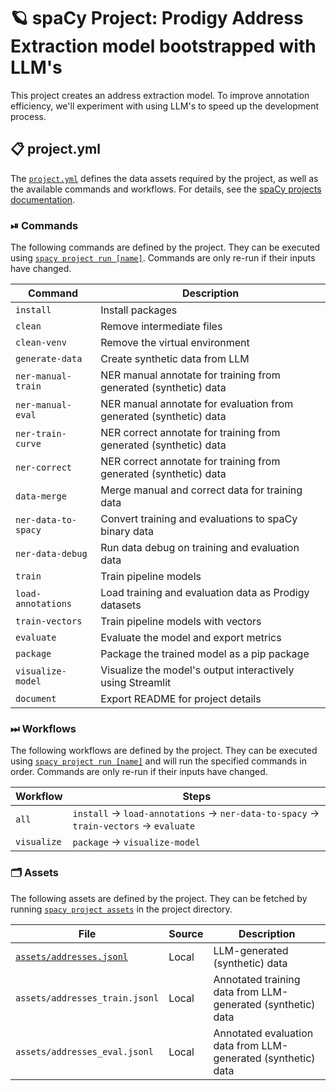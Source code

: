 <!-- SPACY PROJECT: AUTO-GENERATED DOCS START (do not remove) -->

# 🪐 spaCy Project: Prodigy Address Extraction model bootstrapped with LLM's

This project creates an address extraction model. To improve annotation efficiency,
we'll experiment with using LLM's to speed up the development process.


## 📋 project.yml

The [`project.yml`](project.yml) defines the data assets required by the
project, as well as the available commands and workflows. For details, see the
[spaCy projects documentation](https://spacy.io/usage/projects).

### ⏯ Commands

The following commands are defined by the project. They
can be executed using [`spacy project run [name]`](https://spacy.io/api/cli#project-run).
Commands are only re-run if their inputs have changed.

| Command | Description |
| --- | --- |
| `install` | Install packages |
| `clean` | Remove intermediate files |
| `clean-venv` | Remove the virtual environment |
| `generate-data` | Create synthetic data from LLM |
| `ner-manual-train` | NER manual annotate for training from generated (synthetic) data |
| `ner-manual-eval` | NER manual annotate for evaluation from generated (synthetic) data |
| `ner-train-curve` | NER correct annotate for training from generated (synthetic) data |
| `ner-correct` | NER correct annotate for training from generated (synthetic) data |
| `data-merge` | Merge manual and correct data for training data |
| `ner-data-to-spacy` | Convert training and evaluations to spaCy binary data |
| `ner-data-debug` | Run data debug on training and evaluation data |
| `train` | Train pipeline models |
| `load-annotations` | Load training and evaluation data as Prodigy datasets |
| `train-vectors` | Train pipeline models with vectors |
| `evaluate` | Evaluate the model and export metrics |
| `package` | Package the trained model as a pip package |
| `visualize-model` | Visualize the model's output interactively using Streamlit |
| `document` | Export README for project details |

### ⏭ Workflows

The following workflows are defined by the project. They
can be executed using [`spacy project run [name]`](https://spacy.io/api/cli#project-run)
and will run the specified commands in order. Commands are only re-run if their
inputs have changed.

| Workflow | Steps |
| --- | --- |
| `all` | `install` &rarr; `load-annotations` &rarr; `ner-data-to-spacy` &rarr; `train-vectors` &rarr; `evaluate` |
| `visualize` | `package` &rarr; `visualize-model` |

### 🗂 Assets

The following assets are defined by the project. They can
be fetched by running [`spacy project assets`](https://spacy.io/api/cli#project-assets)
in the project directory.

| File | Source | Description |
| --- | --- | --- |
| [`assets/addresses.jsonl`](assets/addresses.jsonl) | Local | LLM-generated (synthetic) data |
| `assets/addresses_train.jsonl` | Local | Annotated training data from LLM-generated (synthetic) data |
| `assets/addresses_eval.jsonl` | Local | Annotated evaluation data from LLM-generated (synthetic) data |

<!-- SPACY PROJECT: AUTO-GENERATED DOCS END (do not remove) -->